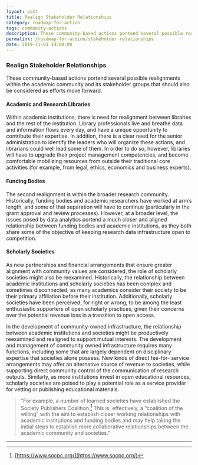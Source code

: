 ```yaml
---
layout: post
title: Realign Stakeholder Relationships
category: roadmap-for-action
tags: community-actions
description: These community-based actions portend several possible realignments within the academic community and its stakeholder groups that should also be considered as efforts move forward.
permalink: /roadmap-for-action/stakeholder-relationships
date: 2019-11-01 14:00:00
---
```


### Realign Stakeholder Relationships

These community-based actions portend several possible realignments within the academic community and its stakeholder groups that should also be considered as efforts move forward.

#### Academic and Research Libraries

Within academic institutions, there is need for realignment between libraries and the rest of the institution. Library professionals live and breathe data and information flows every day, and have a unique opportunity to contribute their expertise. In addition, there is a clear need for the senior administration to identify the leaders who will organize these actions, and librarians could well lead some of them. In order to do so, however, libraries will have to upgrade their project management competencies, and become comfortable mobilizing resources from outside their traditional core activities (for example, from legal, ethics, economics and business experts).

#### Funding Bodies

The second realignment is within the broader research community. Historically, funding bodies and academic researchers have worked at arm’s length, and some of that separation will have to continue (particularly in the grant approval and review processes). However, at a broader level, the issues posed by data analytics portend a much closer and aligned relationship between funding bodies and academic institutions, as they both share some of the objective of keeping research data infrastructure open to competition.

#### Scholarly Societies

As new partnerships and financial arrangements that ensure greater alignment with community values are considered, the role of scholarly societies might also be reexamined. Historically, the relationship between academic institutions and scholarly societies has been complex and sometimes disconnected, as many academics consider their society to be their primary affiliation before their institution. Additionally, scholarly societies have been perceived, for right or wrong, to be among the least enthusiastic supporters of open scholarly practices, given their concerns over the potential revenue loss in a transition to open access.

In the development of community-owned infrastructure, the relationship between academic institutions and societies might be productively reexamined and realigned to support mutual interests. The development and management of community owned infrastructure requires many functions, including some that are largely dependent on disciplinary expertise that societies alone possess. New kinds of direct fee-for- service arrangements may offer an alternative source of revenue to societies, while supporting direct community control of the communication of research outputs. Similarly, as more institutions invest in open educational resources, scholarly societies are poised to play a potential role as a service provider for vetting or publishing educational materials.

>“For example, a number of learned societies have established the Society Publishers Coalition.[^21] This is, effectively, a “coalition of the willing” with the aim to establish closer working relationships with academic institutions and funding bodies and may help taking the initial steps to establish more collaborative relationships between the academic community and societies.”


***
[^21]: [https://www.socpc.org/](https://www.socpc.org/)
